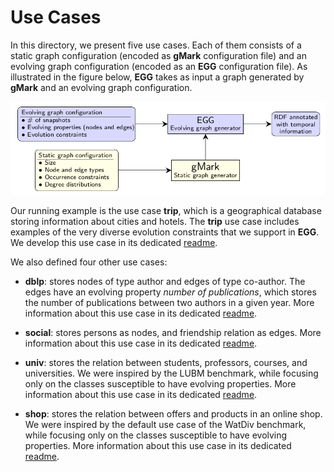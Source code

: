 # Use Cases

In this directory, we present five use cases.
Each of them consists of a static graph configuration (encoded as **gMark** configuration file) and an evolving graph configuration (encoded as an **EGG** configuration file).
As illustrated in the figure below, **EGG** takes as input a graph generated by **gMark** and an evolving graph configuration.

![](../egg-architecture.png)

Our running example is the use case **trip**, which is a geographical database storing information about cities and hotels. 
The **trip** use case includes examples of the very diverse evolution constraints that we support in **EGG**.
We develop this use case in its dedicated [readme](https://github.com/karimalami7/EGG/tree/master/use_cases/trip).

We also defined four other use cases:

* **dblp**: stores nodes of type author and edges of type co-author. The edges have an evolving property *number of publications*, which stores the number of publications between two authors in a given year. 
More information about this use case in its dedicated [readme](https://github.com/karimalami7/EGG/tree/master/use_cases/dblp).

* **social**: stores persons as nodes, and friendship relation as edges.
More information about this use case in its dedicated [readme](https://github.com/karimalami7/EGG/tree/master/use_cases/social).

* **univ**: stores the relation between students, professors, courses, and universities.
We were inspired by the LUBM benchmark, while focusing only on the classes susceptible to have evolving properties. 
More information about this use case in its dedicated [readme](https://github.com/karimalami7/EGG/tree/master/use_cases/univ).

* **shop**: stores the relation between offers and products in an online shop.
We were inspired by the default use case of the WatDiv benchmark, while focusing only on the classes susceptible to have evolving properties. 
More information about this use case in its dedicated [readme](https://github.com/karimalami7/EGG/tree/master/use_cases/shop).
